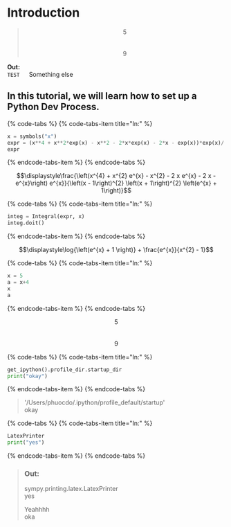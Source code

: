 # Introduction

> $$\displaystyle5$$  
> $$\displaystyle9$$

**Out:**  
``TEST  
``Something else



## In this tutorial, we will learn how to set up a Python Dev Process.

{% code-tabs %}
{% code-tabs-item title="In:" %}
```python
x = symbols("x")
expr = (x**4 + x**2*exp(x) - x**2 - 2*x*exp(x) - 2*x - exp(x))*exp(x)/((x - 1)**2*(x + 1)**2*(exp(x) + 1))
expr
```
{% endcode-tabs-item %}
{% endcode-tabs %}

$$\displaystyle\frac{\left(x^{4} + x^{2} e^{x} - x^{2} - 2 x e^{x} - 2 x - e^{x}\right) e^{x}}{\left(x - 1\right)^{2} \left(x + 1\right)^{2} \left(e^{x} + 1\right)}$$

{% code-tabs %}
{% code-tabs-item title="In:" %}
```python
integ = Integral(expr, x)
integ.doit()
```
{% endcode-tabs-item %}
{% endcode-tabs %}

$$\displaystyle\log{\left(e^{x} + 1 \right)} + \frac{e^{x}}{x^{2} - 1}$$

{% code-tabs %}
{% code-tabs-item title="In:" %}
```python
x = 5
a = x+4
x
a
```
{% endcode-tabs-item %}
{% endcode-tabs %}

$$\displaystyle5$$  
$$\displaystyle9$$

{% code-tabs %}
{% code-tabs-item title="In:" %}
```python
get_ipython().profile_dir.startup_dir
print("okay")
```
{% endcode-tabs-item %}
{% endcode-tabs %}

> '/Users/phuocdo/.ipython/profile\_default/startup'  
> okay

{% code-tabs %}
{% code-tabs-item title="In:" %}
```python
LatexPrinter
print("yes")
```
{% endcode-tabs-item %}
{% endcode-tabs %}

> ### Out:
>
> sympy.printing.latex.LatexPrinter  
>  yes  
>
>
> Yeahhhh  
> oka

